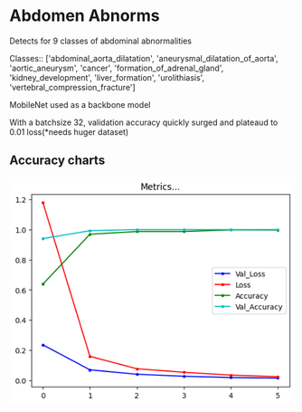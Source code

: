# Abdomen Abnorms

Detects for 9 classes of abdominal abnormalities

Classes:: ['abdominal_aorta_dilatation', 'aneurysmal_dilatation_of_aorta', 'aortic_aneurysm', 'cancer',
 'formation_of_adrenal_gland', 'kidney_development', 'liver_formation', 'urolithiasis', 'vertebral_compression_fracture']

 MobileNet used as a backbone model
 
With a batchsize 32, validation accuracy quickly surged and plateaud to 0.01 loss(*needs huger dataset)

## Accuracy charts
![Project Screenshot](acc.png)
